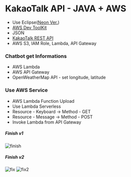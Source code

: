 # KakaoTalk API - JAVA + AWS

 * Use Eclipse([Neon Ver.](http://www.eclipse.org/neon/))
 * [AWS Dev ToolKit](https://marketplace.eclipse.org/content/aws-toolkit-eclipse)
 * JSON
 * [KakaoTalk REST API](https://github.com/plusfriend/auto_reply)
 * AWS S3, IAM Role, Lambda, API Gateway

### Chatbot get Informations

 * AWS Lambda
 * AWS API Gateway
 * OpenWeatherMap API - set longitude, latitude

### Use AWS Service

 * AWS Lambda Function Upload
 * Use Lambda Serverless
 * Resource - Keyboard -> Method - GET
 * Resource - Message -> Method - POST
 * Invoke Lambda from API Gateway
 
 ##### *Finish v1*
 
 ![finish](http://img1.daumcdn.net/thumb/R1920x0/?fname=http%3A%2F%2Fcfile28.uf.tistory.com%2Fimage%2F9955083359FB3F822F0054)
 
 
 ##### *Finish v2*
 
 ![fix](https://i.imgur.com/MnH0L85.jpg)
 ![fix2](https://i.imgur.com/ib2ihia.jpg)
